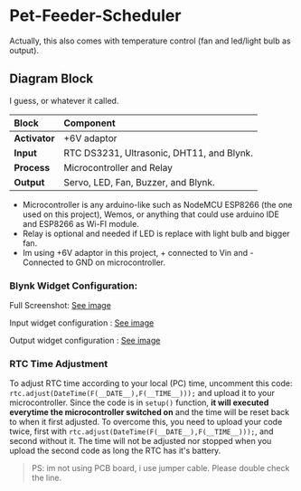 # Pet-Feeder-Scheduler
Actually, this also comes with temperature control (fan and led/light bulb as output).

## Diagram Block
I guess, or whatever it called.

| Block        | Component |
| :--          | :--       |
|**Activator** | +6V adaptor                                |
|**Input**     | RTC DS3231, Ultrasonic, DHT11, and Blynk.  |
|**Process**   | Microcontroller and Relay                  |
|**Output**    | Servo, LED, Fan, Buzzer, and Blynk. |

* Microcontroller is any arduino-like such as NodeMCU ESP8266 (the one used on this project), Wemos, or anything that could use arduino IDE and ESP8266 as Wi-FI module.
* Relay is optional and needed if LED is replace with light bulb and bigger fan.
* Im using +6V adaptor in this project, + connected to Vin and - Connected to GND on microcontroller.

### Blynk Widget Configuration:
Full Screenshot:
[See image](https://i.ibb.co/HHJPJCs/Data5-blynk.jpg)

Input widget configuration :
[See image](https://i.ibb.co/f2xD0nr/blynk-input.png)

Output widget configuration :
[See image](https://i.ibb.co/B6dy1qG/blynk-output.png)

### RTC Time Adjustment
To adjust RTC time according to your local (PC) time, uncomment this code: `rtc.adjust(DateTime(F(__DATE__),F(__TIME__)));` and upload it to your microcontroller.
Since the code is in `setup()` function, **it will executed everytime the microcontroller switched on** and the time will be reset back to when it first adjusted.
To overcome this, you need to upload your code twice, first with `rtc.adjust(DateTime(F(__DATE__),F(__TIME__)));`, and second without it. The time will not be adjusted nor stopped when you upload the second code as long the RTC has it's battery.

>PS: im not using PCB board, i use jumper cable. Please double check the line.

